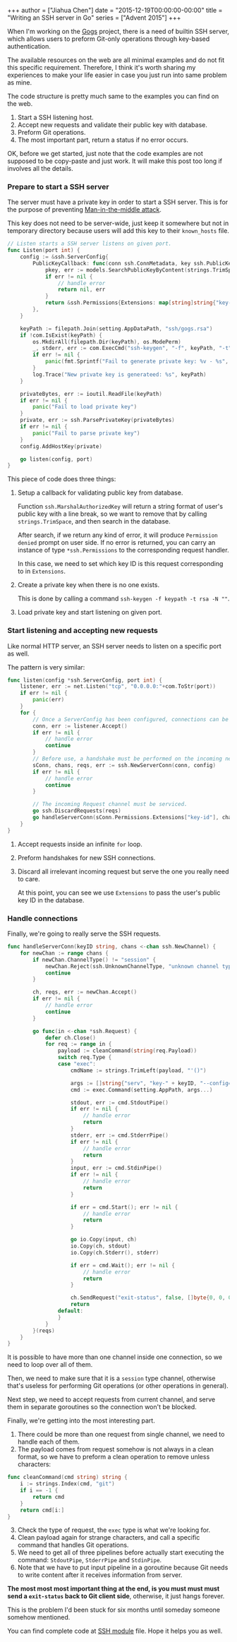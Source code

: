 +++
author = ["Jiahua Chen"]
date = "2015-12-19T00:00:00-00:00"
title = "Writing an SSH server in Go"
series = ["Advent 2015"]
+++

When I'm working on the [Gogs](https://gogs.io) project, there is a need of builtin
SSH server, which allows users to preform Git-only operations through key-based
authentication.

The available resources on the web are all minimal examples and do not fit this
specific requirement. Therefore, I think it's worth sharing my experiences to make
your life easier in case you just run into same problem as mine.

The code structure is pretty much same to the examples you can find on the web.

1. Start a SSH listening host.
2. Accept new requests and validate their public key with database.
3. Preform Git operations.
4. The most important part, return a status if no error occurs.

OK, before we get started, just note that the code examples are not supposed to
be copy-paste and just work. It will make this post too long if involves all the details.

### Prepare to start a SSH server

The server must have a private key in order to start a SSH server. This is for the
purpose of preventing [Man-in-the-middle attack](https://en.wikipedia.org/wiki/Man-in-the-middle_attack).

This key does not need to be server-wide, just keep it somewhere but not in temporary
directory because users will add this key to their `known_hosts` file.

```go
// Listen starts a SSH server listens on given port.
func Listen(port int) {
	config := &ssh.ServerConfig{
		PublicKeyCallback: func(conn ssh.ConnMetadata, key ssh.PublicKey) (*ssh.Permissions, error) {
			pkey, err := models.SearchPublicKeyByContent(strings.TrimSpace(string(ssh.MarshalAuthorizedKey(key))))
			if err != nil {
                // handle error
				return nil, err
			}
			return &ssh.Permissions{Extensions: map[string]string{"key-id": com.ToStr(pkey.ID)}}, nil
		},
	}

	keyPath := filepath.Join(setting.AppDataPath, "ssh/gogs.rsa")
	if !com.IsExist(keyPath) {
		os.MkdirAll(filepath.Dir(keyPath), os.ModePerm)
		_, stderr, err := com.ExecCmd("ssh-keygen", "-f", keyPath, "-t", "rsa", "-N", "")
		if err != nil {
			panic(fmt.Sprintf("Fail to generate private key: %v - %s", err, stderr))
		}
		log.Trace("New private key is generateed: %s", keyPath)
	}

	privateBytes, err := ioutil.ReadFile(keyPath)
	if err != nil {
		panic("Fail to load private key")
	}
	private, err := ssh.ParsePrivateKey(privateBytes)
	if err != nil {
		panic("Fail to parse private key")
	}
	config.AddHostKey(private)

	go listen(config, port)
}
```

This piece of code does three things:

1. Setup a callback for validating public key from database.

    Function `ssh.MarshalAuthorizedKey` will return a string format of user's public
    key with a line break, so we want to remove that by calling `strings.TrimSpace`,
    and then search in the database.

    After search, if we return any kind of error, it will produce `Permission denied`
    prompt on user side. If no error is returned, you can carry an instance of type
    `*ssh.Permissions` to the corresponding request handler.

    In this case, we need to set which key ID is this request corresponding to in `Extensions`.

2. Create a private key when there is no one exists.

    This is done by calling a command `ssh-keygen -f keypath -t rsa -N ""`.

3. Load private key and start listening on given port.

### Start listening and accepting new requests

Like normal HTTP server, an SSH server needs to listen on a specific port as well.

The pattern is very similar:

```go
func listen(config *ssh.ServerConfig, port int) {
	listener, err := net.Listen("tcp", "0.0.0.0:"+com.ToStr(port))
	if err != nil {
		panic(err)
	}
	for {
		// Once a ServerConfig has been configured, connections can be accepted.
		conn, err := listener.Accept()
		if err != nil {
            // handle error
			continue
		}
		// Before use, a handshake must be performed on the incoming net.Conn.
		sConn, chans, reqs, err := ssh.NewServerConn(conn, config)
		if err != nil {
            // handle error
			continue
		}

		// The incoming Request channel must be serviced.
		go ssh.DiscardRequests(reqs)
		go handleServerConn(sConn.Permissions.Extensions["key-id"], chans)
	}
}
```

1. Accept requests inside an infinite `for` loop.
2. Preform handshakes for new SSH connections.
3. Discard all irrelevant incoming request but serve the one you really need to care.

    At this point, you can see we use `Extensions` to pass the user's public key ID
    in the database.

### Handle connections

Finally, we're going to really serve the SSH requests.

```go
func handleServerConn(keyID string, chans <-chan ssh.NewChannel) {
	for newChan := range chans {
		if newChan.ChannelType() != "session" {
			newChan.Reject(ssh.UnknownChannelType, "unknown channel type")
			continue
		}

		ch, reqs, err := newChan.Accept()
		if err != nil {
            // handle error
			continue
		}

		go func(in <-chan *ssh.Request) {
			defer ch.Close()
			for req := range in {
				payload := cleanCommand(string(req.Payload))
				switch req.Type {
				case "exec":
					cmdName := strings.TrimLeft(payload, "'()")

					args := []string{"serv", "key-" + keyID, "--config=" + setting.CustomConf}
					cmd := exec.Command(setting.AppPath, args...)

					stdout, err := cmd.StdoutPipe()
					if err != nil {
						// handle error
						return
					}
					stderr, err := cmd.StderrPipe()
					if err != nil {
						// handle error
						return
					}
					input, err := cmd.StdinPipe()
					if err != nil {
						// handle error
						return
					}

					if err = cmd.Start(); err != nil {
						// handle error
						return
					}

					go io.Copy(input, ch)
					io.Copy(ch, stdout)
					io.Copy(ch.Stderr(), stderr)

					if err = cmd.Wait(); err != nil {
						// handle error
						return
					}

					ch.SendRequest("exit-status", false, []byte{0, 0, 0, 0})
					return
				default:
				}
			}
		}(reqs)
	}
}
```

It is possible to have more than one channel inside one connection, so we need to loop
over all of them.

Then, we need to make sure that it is a `session` type channel, otherwise that's useless
for performing Git operations (or other operations in general).

Next step, we need to accept requests from current channel, and serve them in separate
goroutines so the connection won't be blocked.

Finally, we're getting into the most interesting part.

1. There could be more than one request from single channel, we need to handle each
of them.
2. The payload comes from request somehow is not always in a clean format, so we
have to preform a clean operation to remove unless characters:

```go
func cleanCommand(cmd string) string {
	i := strings.Index(cmd, "git")
	if i == -1 {
		return cmd
	}
	return cmd[i:]
}
```

3. Check the type of request, the `exec` type is what we're looking for.
4. Clean payload again for strange characters, and call a specific command that
handles Git operations.
5. We need to get all of three pipelines before actually start executing the command:
`StdoutPipe`, `StderrPipe` and `StdinPipe`.
6. Note that we have to put input pipeline in a goroutine because Git needs to write
content after it receives information from server.

**The most most most important thing at the end, is you must must must send a
`exit-status` back to Git client side**, otherwise, it just hangs forever.

This is the problem I'd been stuck for six months until someday someone somehow mentioned.

You can find complete code at [SSH module](https://github.com/gogits/gogs/blob/master/modules%2Fssh%2Fssh.go) file. Hope it helps you as well.
